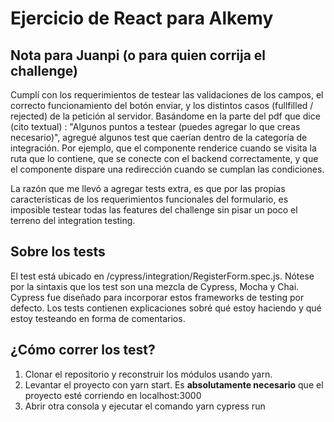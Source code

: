 # Ejercicio de React para Alkemy

## Nota para Juanpi (o para quien corrija el challenge)
Cumplí con los requerimientos de testear las validaciones de los campos, el correcto funcionamiento del botón enviar, y los distintos casos (fullfilled / rejected) de la petición al servidor.
Basándome en la parte del pdf que dice (cito textual) : "Algunos puntos a testear (puedes agregar lo que creas necesario)", agregué algunos test que caerían dentro de la categoría de integración. Por ejemplo, que el componente renderice cuando se visita la ruta que lo contiene, que se conecte con el backend correctamente, y que el componente dispare una redirección cuando se cumplan las condiciones.

La razón que me llevó a agregar tests extra, es que por las propias características de los requerimientos funcionales del formulario, es imposible testear todas las features del challenge sin pisar un poco el terreno del integration testing.

## Sobre los tests
El test está ubicado en /cypress/integration/RegisterForm.spec.js. Nótese por la sintaxis que los test son una mezcla de Cypress, Mocha y Chai. Cypress fue diseñado para incorporar estos frameworks de testing por defecto.
Los tests contienen explicaciones sobré qué estoy haciendo y qué estoy testeando en forma de comentarios.

## ¿Cómo correr los test?
1. Clonar el repositorio y reconstruir los módulos usando yarn.
2. Levantar el proyecto con yarn start. Es **absolutamente necesario** que el proyecto esté corriendo en localhost:3000
3. Abrir otra consola y ejecutar el comando yarn cypress run





